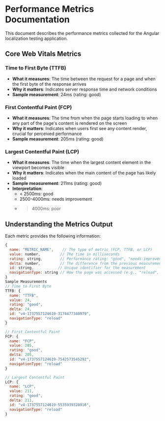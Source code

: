 # Performance Metrics Documentation

This document describes the performance metrics collected for the Angular localization testing application.

## Core Web Vitals Metrics

### Time to First Byte (TTFB)
- **What it measures**: The time between the request for a page and when the first byte of the response arrives
- **Why it matters**: Indicates server response time and network conditions
- **Sample measurement**: 24ms (rating: good)


### First Contentful Paint (FCP)
- **What it measures**: The time from when the page starts loading to when any part of the page's content is rendered on the screen
- **Why it matters**: Indicates when users first see any content render, crucial for perceived performance
- **Sample measurement**: 205ms (rating: good)

### Largest Contentful Paint (LCP)
- **What it measures**: The time when the largest content element in the viewport becomes visible
- **Why it matters**: Indicates when the main content of the page has likely loaded
- **Sample measurement**: 211ms (rating: good)
- **Interpretation**:
  * < 2500ms: good
  * 2500-4000ms: needs improvement
  * > 4000ms: poor

## Understanding the Metrics Output

Each metric provides the following information:
```javascript
{
  name: "METRIC_NAME",    // The type of metric (FCP, TTFB, or LCP)
  value: number,         // The time in milliseconds
  rating: string,        // Performance rating: "good", "needs-improvement", or "poor"
  delta: number,         // The difference from the previous measurement
  id: string,           // Unique identifier for the measurement
  navigationType: string // How the page was accessed (e.g., "reload", "back_forward", "navigate")
}
Sample Measurements
// Time to First Byte
TTFB: {
  name: "TTFB",
  value: 24,
  rating: "good",
  delta: 24,
  id: "v4-1737557124619-3174477340979",
  navigationType: "reload"
}

// First Contentful Paint
FCP: {
  name: "FCP",
  value: 205,
  rating: "good",
  delta: 205,
  id: "v4-1737557124619-7542573545292",
  navigationType: "reload"
}

// Largest Contentful Paint
LCP: {
  name: "LCP",
  value: 211,
  rating: "good",
  delta: 211,
  id: "v4-1737557124619-5535939328916",
  navigationType: "reload"
}
